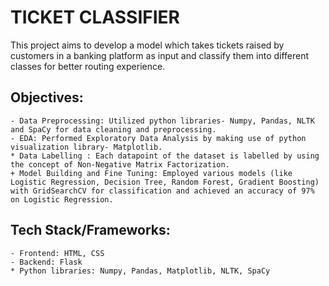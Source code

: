 # TICKET CLASSIFIER

This project aims to develop a model which takes tickets raised by customers in a banking platform as input and classify them into different classes for better routing experience.
## Objectives:

    - Data Preprocessing: Utilized python libraries- Numpy, Pandas, NLTK and SpaCy for data cleaning and preprocessing.
    - EDA: Performed Exploratory Data Analysis by making use of python visualization library- Matplotlib.
    * Data Labelling : Each datapoint of the dataset is labelled by using the concept of Non-Negative Matrix Factorization.
    + Model Building and Fine Tuning: Employed various models (like Logistic Regression, Decision Tree, Random Forest, Gradient Boosting) with GridSearchCV for classification and achieved an accuracy of 97% on Logistic Regression.

## Tech Stack/Frameworks:

    - Frontend: HTML, CSS
    - Backend: Flask
    * Python libraries: Numpy, Pandas, Matplotlib, NLTK, SpaCy
